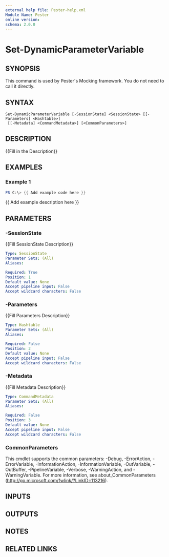 ```yaml
---
external help file: Pester-help.xml
Module Name: Pester
online version:
schema: 2.0.0
---
```


# Set-DynamicParameterVariable

## SYNOPSIS
This command is used by Pester's Mocking framework. 
You do not need to call it directly.

## SYNTAX

```
Set-DynamicParameterVariable [-SessionState] <SessionState> [[-Parameters] <Hashtable>]
 [[-Metadata] <CommandMetadata>] [<CommonParameters>]
```

## DESCRIPTION
{{Fill in the Description}}

## EXAMPLES

### Example 1
```powershell
PS C:\> {{ Add example code here }}
```

{{ Add example description here }}

## PARAMETERS

### -SessionState
{{Fill SessionState Description}}

```yaml
Type: SessionState
Parameter Sets: (All)
Aliases:

Required: True
Position: 1
Default value: None
Accept pipeline input: False
Accept wildcard characters: False
```

### -Parameters
{{Fill Parameters Description}}

```yaml
Type: Hashtable
Parameter Sets: (All)
Aliases:

Required: False
Position: 2
Default value: None
Accept pipeline input: False
Accept wildcard characters: False
```

### -Metadata
{{Fill Metadata Description}}

```yaml
Type: CommandMetadata
Parameter Sets: (All)
Aliases:

Required: False
Position: 3
Default value: None
Accept pipeline input: False
Accept wildcard characters: False
```

### CommonParameters
This cmdlet supports the common parameters: -Debug, -ErrorAction, -ErrorVariable, -InformationAction, -InformationVariable, -OutVariable, -OutBuffer, -PipelineVariable, -Verbose, -WarningAction, and -WarningVariable. For more information, see about_CommonParameters (http://go.microsoft.com/fwlink/?LinkID=113216).

## INPUTS

## OUTPUTS

## NOTES

## RELATED LINKS
